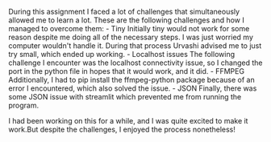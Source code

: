 During this assignment I faced a lot of challenges that simultaneously allowed me to learn a lot. These are the following challenges and how I managed to overcome them:
	- Tiny
	Initially tiny would not work for some reason despite me doing all of the necessary steps. I was just worried my computer wouldn't handle it. During that process Urvashi advised me to just try small, which ended up working.
	- Localhost issues
	The following challenge I encounter was the localhost connectivity issue, so I changed the port in the python file in hopes that it would work, and it did.
	- FFMPEG
	Additionally, I had to pip install the ffmpeg-python package because of an error I encountered, which also solved the issue.
	- JSON 
	Finally, there was some JSON issue with streamlit which prevented me from running the program.

I had been working on this for a while, and I was quite excited to make it work.But despite the challenges, I enjoyed the process nonetheless!
